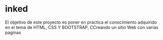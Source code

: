 # inked
El objetivo de este proyecto es poner en practica el conocimiento adquirido en el tema de HTML, CSS Y BOOTSTRAP,
CCreando un sitio Web con varias paginas 